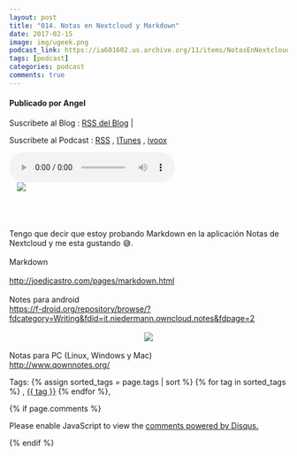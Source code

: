 ```yaml
---
layout: post
title: "014. Notas en Nextcloud y Markdown"
date: 2017-02-15
image: img/ugeek.png
podcast_link: https://ia601602.us.archive.org/11/items/NotasEnNextcloud/Notas%20en%20nextcloud.mp3
tags: [podcast]
categories: podcast
comments: true
---
```

#### Publicado por Angel

Suscribete al Blog :  [RSS del Blog](http://feeds.feedburner.com/uGeekBlog) |

Suscribete al Podcast :  [RSS](http://feeds.feedburner.com/ugeek) , [ITunes](https://itunes.apple.com/us/podcast/ugeek/id1201421866?mt=2) , [ivoox](https://www.ivoox.com/podcast-ugeek_sq_f1383493_1.html)

<audio controls>
  <source src="https://ia601602.us.archive.org/11/items/NotasEnNextcloud/Notas%20en%20nextcloud.mp3" type="audio/mpeg">
Your browser does not support the audio element.
</audio>
<!-- ---------------------------------------------------Pon aquí el audio-------------------------------------------------------- -->


<div class="separator" style="clear: both; text-align: left;"><a href="https://2.bp.blogspot.com/-oXyMnyBGS1s/WKSbkN5MajI/AAAAAAAAAdk/okVccsfnjKIaYFI9wBKKYZM5fUT6Udp1gCLcB/s1600/unnamed.png" imageanchor="1" style="margin-left: 1em; margin-right: 1em;"><img border="0" src="https://2.bp.blogspot.com/-oXyMnyBGS1s/WKSbkN5MajI/AAAAAAAAAdk/okVccsfnjKIaYFI9wBKKYZM5fUT6Udp1gCLcB/s1600/unnamed.png" /></a></div><br /><div class="separator" style="clear: both; text-align: center;"><br /></div><br /><br />Tengo que decir que estoy probando Markdown en la aplicación Notas de Nextcloud y me esta gustando 😅.<br /><br />Markdown<a href="https://www.blogger.com/goog_1420070929"><br /></a><br /><a href="http://joedicastro.com/pages/markdown.html">http://joedicastro.com/pages/markdown.html</a><br /><br />Notes para android<br /><a href="https://f-droid.org/repository/browse/?fdcategory=Writing&amp;fdid=it.niedermann.owncloud.notes&amp;fdpage=2">https://f-droid.org/repository/browse/?fdcategory=Writing&amp;fdid=it.niedermann.owncloud.notes&amp;fdpage=2</a><br /><br /><div class="separator" style="clear: both; text-align: center;"><a href="https://2.bp.blogspot.com/-sf6I4qufeCY/WKSbnJ14JxI/AAAAAAAAAdo/_lR3gtot9nwobtP1C2JtHn7NfHHrnyW0wCEw/s1600/owncloud-notes-3.png" imageanchor="1" style="margin-left: 1em; margin-right: 1em;"><img border="0" src="https://2.bp.blogspot.com/-sf6I4qufeCY/WKSbnJ14JxI/AAAAAAAAAdo/_lR3gtot9nwobtP1C2JtHn7NfHHrnyW0wCEw/s1600/owncloud-notes-3.png" /></a></div><br />Notas para PC (Linux, Windows y Mac)<br /><a href="http://www.qownnotes.org/">http://www.qownnotes.org/</a>



<!-- TAGS Y COMENTARIOS -->

Tags: {% assign sorted_tags = page.tags | sort %} {% for tag in sorted_tags %} , <span class="tag"><a href="/search#{{ tag }}">{{ tag }}</a></span> {% endfor %},



{% if page.comments %}
<div id="disqus_thread"></div>
<script>

/**
*  RECOMMENDED CONFIGURATION VARIABLES: EDIT AND UNCOMMENT THE SECTION BELOW TO INSERT DYNAMIC VALUES FROM YOUR PLATFORM OR CMS.
*  LEARN WHY DEFINING THESE VARIABLES IS IMPORTANT: https://disqus.com/admin/universalcode/#configuration-variables*/
/*
var disqus_config = function () {
this.page.url = PAGE_URL;  // Replace PAGE_URL with your page's canonical URL variable
this.page.identifier = PAGE_IDENTIFIER; // Replace PAGE_IDENTIFIER with your page's unique identifier variable
};
*/
(function() { // DON'T EDIT BELOW THIS LINE
var d = document, s = d.createElement('script');
s.src = 'https://https-angelbcn-github-io-ugeek.disqus.com/embed.js';
s.setAttribute('data-timestamp', +new Date());
(d.head || d.body).appendChild(s);
})();
</script>
<noscript>Please enable JavaScript to view the <a href="https://disqus.com/?ref_noscript">comments powered by Disqus.</a></noscript>


{% endif %}
